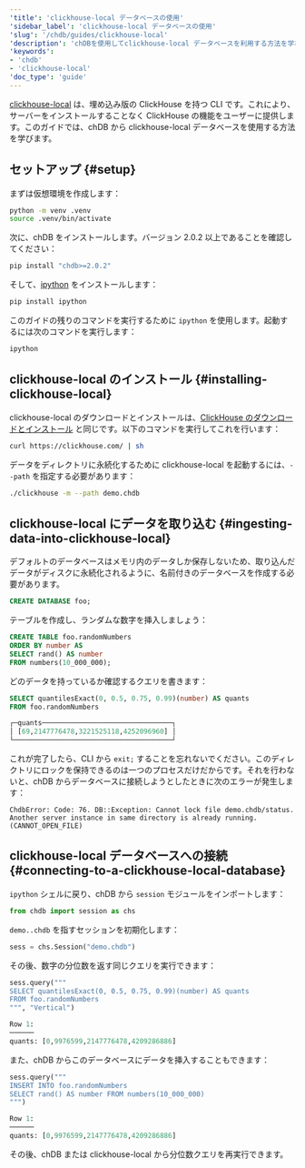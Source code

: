 ```yaml
---
'title': 'clickhouse-local データベースの使用'
'sidebar_label': 'clickhouse-local データベースの使用'
'slug': '/chdb/guides/clickhouse-local'
'description': 'chDBを使用してclickhouse-local データベースを利用する方法を学びます'
'keywords':
- 'chdb'
- 'clickhouse-local'
'doc_type': 'guide'
---
```


[clickhouse-local](/operations/utilities/clickhouse-local) は、埋め込み版の ClickHouse を持つ CLI です。これにより、サーバーをインストールすることなく ClickHouse の機能をユーザーに提供します。このガイドでは、chDB から clickhouse-local データベースを使用する方法を学びます。

## セットアップ {#setup}

まずは仮想環境を作成します：

```bash
python -m venv .venv
source .venv/bin/activate
```

次に、chDB をインストールします。バージョン 2.0.2 以上であることを確認してください：

```bash
pip install "chdb>=2.0.2"
```

そして、[ipython](https://ipython.org/) をインストールします：

```bash
pip install ipython
```

このガイドの残りのコマンドを実行するために `ipython` を使用します。起動するには次のコマンドを実行します：

```bash
ipython
```

## clickhouse-local のインストール {#installing-clickhouse-local}

clickhouse-local のダウンロードとインストールは、[ClickHouse のダウンロードとインストール](/install) と同じです。以下のコマンドを実行してこれを行います：

```bash
curl https://clickhouse.com/ | sh
```

データをディレクトリに永続化するために clickhouse-local を起動するには、`--path` を指定する必要があります：

```bash
./clickhouse -m --path demo.chdb
```

## clickhouse-local にデータを取り込む {#ingesting-data-into-clickhouse-local}

デフォルトのデータベースはメモリ内のデータしか保存しないため、取り込んだデータがディスクに永続化されるように、名前付きのデータベースを作成する必要があります。

```sql
CREATE DATABASE foo;
```

テーブルを作成し、ランダムな数字を挿入しましょう：

```sql
CREATE TABLE foo.randomNumbers
ORDER BY number AS
SELECT rand() AS number
FROM numbers(10_000_000);
```

どのデータを持っているか確認するクエリを書きます：

```sql
SELECT quantilesExact(0, 0.5, 0.75, 0.99)(number) AS quants
FROM foo.randomNumbers

┌─quants────────────────────────────────┐
│ [69,2147776478,3221525118,4252096960] │
└───────────────────────────────────────┘
```

これが完了したら、CLI から `exit;` することを忘れないでください。このディレクトリにロックを保持できるのは一つのプロセスだけだからです。それを行わないと、chDB からデータベースに接続しようとしたときに次のエラーが発生します：

```text
ChdbError: Code: 76. DB::Exception: Cannot lock file demo.chdb/status. Another server instance in same directory is already running. (CANNOT_OPEN_FILE)
```

## clickhouse-local データベースへの接続 {#connecting-to-a-clickhouse-local-database}

`ipython` シェルに戻り、chDB から `session` モジュールをインポートします：

```python
from chdb import session as chs
```

`demo..chdb` を指すセッションを初期化します：

```python
sess = chs.Session("demo.chdb")
```

その後、数字の分位数を返す同じクエリを実行できます：

```python
sess.query("""
SELECT quantilesExact(0, 0.5, 0.75, 0.99)(number) AS quants
FROM foo.randomNumbers
""", "Vertical")

Row 1:
──────
quants: [0,9976599,2147776478,4209286886]
```

また、chDB からこのデータベースにデータを挿入することもできます：

```python
sess.query("""
INSERT INTO foo.randomNumbers
SELECT rand() AS number FROM numbers(10_000_000)
""")

Row 1:
──────
quants: [0,9976599,2147776478,4209286886]
```

その後、chDB または clickhouse-local から分位数クエリを再実行できます。

